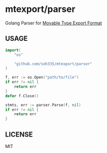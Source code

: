 # mtexport/parser

Golang Parser for [Movable Type Export Format](https://movabletype.org/documentation/appendices/import-export-format.html)

## USAGE

```go
import(
    "os"

    "github.com/soh335/mtexport/parser"
)

f, err := os.Open("path/to/file")
if err != nil {
    return err
}
defer f.Close()

stmts, err := parser.Parse(f, nil)
if err != nil {
    return err
}
```

## LICENSE

MIT
